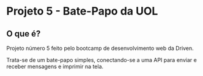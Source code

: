 # Projeto 5 - Bate-Papo da UOL

## O que é?
Projeto número 5 feito pelo bootcamp de desenvolvimento web da Driven. 

Trata-se de um bate-papo simples, conectando-se a uma API para enviar e receber mensagens e imprimir na tela.
